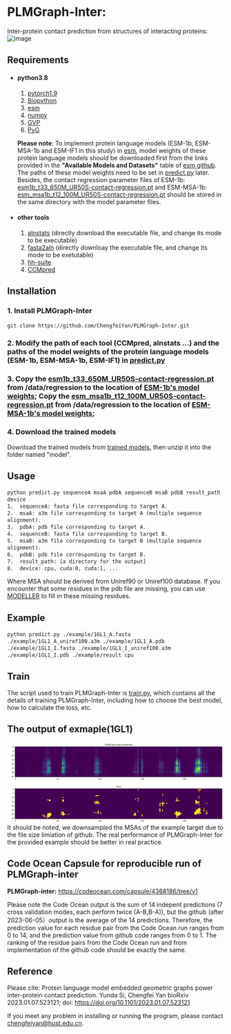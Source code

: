 # PLMGraph-Inter:
Inter-protein contact prediction from structures of interacting proteins:
![image](https://github.com/ChengfeiYan/PLMGraph-Inter/blob/main/main_fig.jpg)
## Requirements
- #### python3.8
  1. [pytorch1.9](https://pytorch.org/)  
  2. [Biopython](https://biopython.org/)
  3. [esm](https://github.com/facebookresearch/esm)
  4. [numpy](https://numpy.org/)
  5. [GVP](https://github.com/drorlab/gvp-pytorch)
  6. [PyG](https://pytorch-geometric.readthedocs.io/en/latest/notes/installation.html)  
  
  **Please note**: To implement protein language models (ESM-1b, ESM-MSA-1b and ESM-IF1 in this study) in [esm](https://github.com/facebookresearch/esm), model weights of these protein language models should be downloaded first from the links provided in the **"Available Models and Datasets"** table of [esm github](https://github.com/facebookresearch/esm). The paths of these model weights need to be set in [predict.py](https://github.com/ChengfeiYan/PLMGraph-Inter/blob/main/predict.py#L33) later. Besides, the contact regression parameter files of ESM-1b:  [esm1b_t33_650M_UR50S-contact-regression.pt](https://github.com/ChengfeiYan/PLMGraph-Inter/blob/main/data/regression/esm1b_t33_650M_UR50S-contact-regression.pt) and ESM-MSA-1b: [esm_msa1b_t12_100M_UR50S-contact-regression.pt](https://github.com/ChengfeiYan/PLMGraph-Inter/blob/main/data/regression/esm_msa1b_t12_100M_UR50S-contact-regression.pt) should be stored in the same directory with the model parameter files.
- #### other tools
  1. [alnstats](https://github.com/psipred/metapsicov/tree/master/src/alnstats) (directly download the executable file, and change its mode to be executable)
  2. [fasta2aln](https://github.com/kad-ecoli/hhsuite2/blob/master/bin/fasta2aln) (directly downloay the executable file, and change its mode to be exetutable)
  3. [hh-suite](https://github.com/soedinglab/hh-suite)
  4. [CCMpred](https://github.com/soedinglab/CCMpred)

## Installation
### 1. Install PLMGraph-Inter
    git clone https://github.com/ChengfeiYan/PLMGraph-Inter.git
### 2. Modify the path of each tool (CCMpred, alnstats ...) and the paths of the model weights of the protein language models (ESM-1b, ESM-MSA-1b, ESM-IF1) in [predict.py](https://github.com/ChengfeiYan/PLMGraph-Inter/blob/main/predict.py#L25)
### 3. Copy the [esm1b_t33_650M_UR50S-contact-regression.pt](https://github.com/ChengfeiYan/PLMGraph-Inter/blob/main/data/regression/esm1b_t33_650M_UR50S-contact-regression.pt) from /data/regression to the location of [ESM-1b's model weights](https://github.com/ChengfeiYan/PLMGraph-Inter/blob/main/predict.py#L33);  Copy the [esm_msa1b_t12_100M_UR50S-contact-regression.pt](https://github.com/ChengfeiYan/PLMGraph-Inter/blob/main/data/regression/esm_msa1b_t12_100M_UR50S-contact-regression.pt) from /data/regression to the location of [ESM-MSA-1b's model weights](https://github.com/ChengfeiYan/PLMGraph-Inter/blob/main/predict.py#L34);
### 4. Download the trained models
   Download the trained models from  [trained models](https://drive.google.com/file/d/1Y9eSlIJr-XDG5gREIEeGK4BW_Of0F_UQ/view?usp=sharing), then unzip it into the folder named "model".

## Usage
    python predict.py sequenceA msaA pdbA sequenceB msaB pdbB result_path device
    1.  sequenceA: fasta file corresponding to target A.
    2.  msaA: a3m file corresponding to target A (multiple sequence alignment).
    3.  pdbA: pdb file corresponding to target A.
    4.  sequenceB: fasta file corresponding to target B.
    5.  msaB: a3m file corresponding to target B (multiple sequence alignment).
    6.  pdbB: pdb file corresponding to target B.
    7.  result_path: [a directory for the output]
    8.  device: cpu, cuda:0, cuda:1, ...
   Where MSA should be derived from Uniref90 or Uniref100 database. If you encounter that some residues in the pdb file are missing, you can use [MODELLER](https://salilab.org/modeller/tutorial/iterative.html) to fill in these missing residues.

## Example
    python predict.py ./example/1GL1_A.fasta ./example/1GL1_A_uniref100.a3m ./example/1GL1_A.pdb ./example/1GL1_I.fasta ./example/1GL1_I_uniref100.a3m ./example/1GL1_I.pdb ./example/result cpu

## Train
The script used to train PLMGraph-Inter is [train.py](https://github.com/ChengfeiYan/PLMGraph-Inter/blob/main/train.py), which contains all the details of training PLMGraph-Inter, including how to choose the best model, how to calculate the loss, etc.
    
## The output of exmaple(1GL1)
![image](https://github.com/ChengfeiYan/PLMGraph-Inter/blob/main/data/plmg.jpg)
It should be noted, we downsampled the MSAs of the example target due to the file size limiation of github. 
The real performance of PLMGraph-Inter for the provided example should be better in real practice. 


## Code Ocean Capsule for reproducible run of PLMGraph-inter
**PLMGraph-inter:** https://codeocean.com/capsule/4368186/tree/v1

Please note the Code Ocean output is the sum of 14 indepent predictions (7 cross validation modes, each perform twice (A-B,B-A)), but the github (after 2023-06-05）output is the average of the 14 predictions.
Therefore, the prediction value for each residue pair from the Code Ocean run ranges from 0 to 14, and the prediction value from github code ranges from 0 to 1.
The ranking of the residue pairs from the Code Ocean run and from implementation of the github code should be exactly the same.

## Reference  
Please cite: Protein language model embedded geometric graphs power inter-protein contact prediction.
Yunda Si, Chengfei Yan
bioRxiv 2023.01.07.523121; doi: https://doi.org/10.1101/2023.01.07.523121

If you meet any problem in installing or running the program, please contact chengfeiyan@hust.edu.cn.


